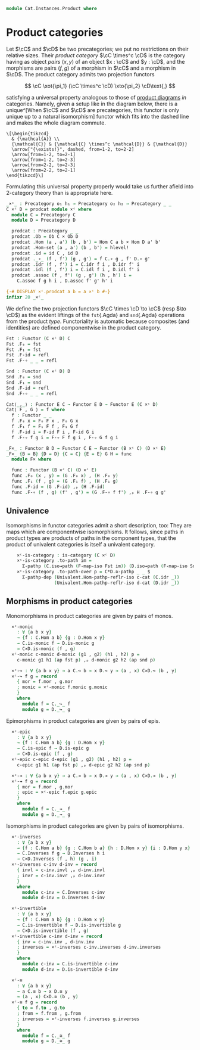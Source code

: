 <!--
```agda
open import Cat.Functor.Base
open import Cat.Univalent
open import Cat.Prelude

import Cat.Reasoning
```
-->

```agda
module Cat.Instances.Product where
```

<!--
```agda
open Precategory
open Functor
private variable
  o₁ h₁ o₂ h₂ : Level
  B C D E : Precategory o₁ h₁
```
-->

# Product categories

Let $\cC$ and $\cD$ be two precategories; we put no restrictions
on their relative sizes. Their _product category_ $\cC \times^c
\cD$ is the category having as object _pairs_ $(x, y)$ of an object
$x : \cC$ and $y : \cD$, and the morphisms are pairs $(f, g)$ of a
morphism in $\cC$ and a morphism in $\cD$. The product category
admits two projection functors

$$
\cC \xot{\pi_1} (\cC \times^c \cD) \xto{\pi_2} \cD\text{,}
$$

satisfying a universal property analogous to those of [product diagrams]
_in_ categories. Namely, given a setup like in the diagram below, there
is a unique^[When $\cC$ and $\cD$ are precategories, this functor
is only unique up to a natural isomorphism] functor which fits into the
dashed line and makes the whole diagram commute.

[product diagrams]: Cat.Diagram.Product.html

~~~{.quiver}
\[\begin{tikzcd}
  & {\mathcal{A}} \\
  {\mathcal{C}} & {\mathcal{C} \times^c \mathcal{D}} & {\mathcal{D}}
  \arrow["{\exists!}", dashed, from=1-2, to=2-2]
  \arrow[from=1-2, to=2-1]
  \arrow[from=1-2, to=2-3]
  \arrow[from=2-2, to=2-3]
  \arrow[from=2-2, to=2-1]
\end{tikzcd}\]
~~~

Formulating this universal property properly would take us further
afield into 2-category theory than is appropriate here.

```agda
_×ᶜ_ : Precategory o₁ h₁ → Precategory o₂ h₂ → Precategory _ _
C ×ᶜ D = prodcat module ×ᶜ where
  module C = Precategory C
  module D = Precategory D

  prodcat : Precategory _ _
  prodcat .Ob = Ob C × Ob D
  prodcat .Hom (a , a') (b , b') = Hom C a b × Hom D a' b'
  prodcat .Hom-set (a , a') (b , b') = hlevel!
  prodcat .id = id C , id D
  prodcat ._∘_ (f , f') (g , g') = f C.∘ g , f' D.∘ g'
  prodcat .idr (f , f') i = C.idr f i , D.idr f' i
  prodcat .idl (f , f') i = C.idl f i , D.idl f' i
  prodcat .assoc (f , f') (g , g') (h , h') i =
    C.assoc f g h i , D.assoc f' g' h' i

{-# DISPLAY ×ᶜ.prodcat a b = a ×ᶜ b #-}
infixr 20 _×ᶜ_
```

We define the two projection functors $\cC \times \cD \to \cC$ (resp
$\to \cD$) as the evident liftings of the `fst`{.Agda} and `snd`{.Agda}
operations from the product _type_. Functoriality is automatic because
composites (and identities) are defined componentwise in the product
category.

```agda
Fst : Functor (C ×ᶜ D) C
Fst .F₀ = fst
Fst .F₁ = fst
Fst .F-id = refl
Fst .F-∘ _ _ = refl

Snd : Functor (C ×ᶜ D) D
Snd .F₀ = snd
Snd .F₁ = snd
Snd .F-id = refl
Snd .F-∘ _ _ = refl

Cat⟨_,_⟩ : Functor E C → Functor E D → Functor E (C ×ᶜ D)
Cat⟨ F , G ⟩ = f where
  f : Functor _ _
  f .F₀ x = F₀ F x , F₀ G x
  f .F₁ f = F₁ F f , F₁ G f
  f .F-id i = F-id F i , F-id G i
  f .F-∘ f g i = F-∘ F f g i , F-∘ G f g i

_F×_ : Functor B D → Functor C E → Functor (B ×ᶜ C) (D ×ᶜ E)
_F×_ {B = B} {D = D} {C = C} {E = E} G H = func
  module F× where

  func : Functor (B ×ᶜ C) (D ×ᶜ E)
  func .F₀ (x , y) = (G .F₀ x) , (H .F₀ y)
  func .F₁ (f , g) = (G .F₁ f) , (H .F₁ g)
  func .F-id = (G .F-id) ,ₚ (H .F-id)
  func .F-∘ (f , g) (f' , g') = (G .F-∘ f f') ,ₚ H .F-∘ g g'
```

<!--
```agda
{-# DISPLAY F×.func F G = F F× G #-}
```
-->


## Univalence

Isomorphisms in functor categories admit a short description, too: They
are maps which are componentwise isomorphisms. It follows, since paths
in product types are products of paths in the component types, that the
product of univalent categories is itself a univalent category.

<!--
```agda
module
  _ {o ℓ o′ ℓ′} {C : Precategory o ℓ} {D : Precategory o′ ℓ′}
    (c-cat : is-category C) (d-cat : is-category D) where
    private
      module C   = Univalent c-cat
      module D   = Univalent d-cat
      module C*D = Cat.Reasoning (C ×ᶜ D)
```
-->

```agda
    ×ᶜ-is-category : is-category (C ×ᶜ D)
    ×ᶜ-is-category .to-path im =
      Σ-pathp (C.iso→path (F-map-iso Fst im)) (D.iso→path (F-map-iso Snd im))
    ×ᶜ-is-category .to-path-over p = C*D.≅-pathp _ _ $
      Σ-pathp-dep (Univalent.Hom-pathp-reflr-iso c-cat (C.idr _))
                  (Univalent.Hom-pathp-reflr-iso d-cat (D.idr _))
```

## Morphisms in product categories

<!--
```agda
module
  _ {o ℓ o′ ℓ′}
  {C : Precategory o ℓ} {D : Precategory o′ ℓ′}
  where
  private
    module C = Cat.Reasoning C
    module D = Cat.Reasoning D
    module C×D = Cat.Reasoning (C ×ᶜ D)

```
-->

Monomorphisms in product categories are given by pairs of monos.

```agda
  ×ᶜ-monic
    : ∀ {a b x y}
    → {f : C.Hom a b} {g : D.Hom x y}
    → C.is-monic f → D.is-monic g
    → C×D.is-monic (f , g)
  ×ᶜ-monic c-monic d-monic (g1 , g2) (h1 , h2) p =
    c-monic g1 h1 (ap fst p) ,ₚ d-monic g2 h2 (ap snd p)

  ×ᶜ-↪ : ∀ {a b x y} → a C.↪ b → x D.↪ y → (a , x) C×D.↪ (b , y)
  ×ᶜ-↪ f g = record
    { mor = f.mor , g.mor
    ; monic = ×ᶜ-monic f.monic g.monic
    }
    where
      module f = C._↪_ f
      module g = D._↪_ g
```

Epimorphisms in product categories are given by pairs of epis.

```agda
  ×ᶜ-epic
    : ∀ {a b x y}
    → {f : C.Hom a b} {g : D.Hom x y}
    → C.is-epic f → D.is-epic g
    → C×D.is-epic (f , g)
  ×ᶜ-epic c-epic d-epic (g1 , g2) (h1 , h2) p =
    c-epic g1 h1 (ap fst p) ,ₚ d-epic g2 h2 (ap snd p)

  ×ᶜ-↠ : ∀ {a b x y} → a C.↠ b → x D.↠ y → (a , x) C×D.↠ (b , y)
  ×ᶜ-↠ f g = record
    { mor = f.mor , g.mor
    ; epic = ×ᶜ-epic f.epic g.epic
    }
    where
      module f = C._↠_ f
      module g = D._↠_ g
```


Isomorphisms in product categories are given by pairs of isomorphisms.

```agda
  ×ᶜ-inverses
    : ∀ {a b x y}
    → {f : C.Hom a b} {g : C.Hom b a} {h : D.Hom x y} {i : D.Hom y x}
    → C.Inverses f g → D.Inverses h i
    → C×D.Inverses (f , h) (g , i)
  ×ᶜ-inverses c-inv d-inv = record
    { invl = c-inv.invl ,ₚ d-inv.invl
    ; invr = c-inv.invr ,ₚ d-inv.invr
    }
    where
      module c-inv = C.Inverses c-inv
      module d-inv = D.Inverses d-inv

  ×ᶜ-invertible
    : ∀ {a b x y}
    → {f : C.Hom a b} {g : D.Hom x y}
    → C.is-invertible f → D.is-invertible g
    → C×D.is-invertible (f , g)
  ×ᶜ-invertible c-inv d-inv = record
    { inv = c-inv.inv , d-inv.inv
    ; inverses = ×ᶜ-inverses c-inv.inverses d-inv.inverses
    }
    where
      module c-inv = C.is-invertible c-inv
      module d-inv = D.is-invertible d-inv

  ×ᶜ-≅
    : ∀ {a b x y}
    → a C.≅ b → x D.≅ y
    → (a , x) C×D.≅ (b , y)
  ×ᶜ-≅ f g = record
    { to = f.to , g.to
    ; from = f.from , g.from
    ; inverses = ×ᶜ-inverses f.inverses g.inverses
    }
    where
      module f = C._≅_ f
      module g = D._≅_ g
```
